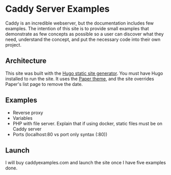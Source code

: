# Caddy Server Examples

Caddy is an incredible webserver, but the documentation includes few examples. The intention of this site is to provide small examples that demonstrate as few concepts as possible so a user can discover what they need, understand the concept, and put the necessary code into their own project.

## Architecture

This site was built with the [Hugo static site generator](https://gohugo.io/). You must have Hugo installed to run the site. It uses the [Paper theme](https://themes.gohugo.io/themes/hugo-paper/), and the site overrides Paper's list page to remove the date.

## Examples

- Reverse proxy
- Variables
- PHP with file server. Explain that if using docker, static files must be on Caddy server
- Ports (localhost:80 vs port only syntax (:80))

## Launch

I will buy caddyexamples.com and launch the site once I have five examples done.
